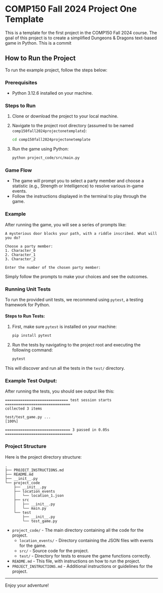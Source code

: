 # COMP150 Fall 2024 Project One Template

This is a template for the first project in the COMP150 Fall 2024 course. The goal of this project is to create a simplified Dungeons & Dragons text-based game in Python. This is a commit

## How to Run the Project

To run the example project, follow the steps below:

### Prerequisites
- Python 3.12.6 installed on your machine.

### Steps to Run

1. Clone or download the project to your local machine.

2. Navigate to the project root directory (assumed to be named `comp150fall2024projectonetemplate`):

   ```bash
   cd comp150fall2024projectonetemplate
   ```

3. Run the game using Python:

   ```bash
   python project_code/src/main.py
   ```

### Game Flow

- The game will prompt you to select a party member and choose a statistic (e.g., Strength or Intelligence) to resolve various in-game events.
- Follow the instructions displayed in the terminal to play through the game.

### Example

After running the game, you will see a series of prompts like:

```
A mysterious door blocks your path, with a riddle inscribed. What will you do?

Choose a party member:
1. Character_0
2. Character_1
3. Character_2

Enter the number of the chosen party member: 
```

Simply follow the prompts to make your choices and see the outcomes.

### Running Unit Tests

To run the provided unit tests, we recommend using `pytest`, a testing framework for Python.

#### Steps to Run Tests:

1. First, make sure `pytest` is installed on your machine:

   ```bash
   pip install pytest
   ```

2. Run the tests by navigating to the project root and executing the following command:

   ```bash
   pytest
   ```

This will discover and run all the tests in the `test/` directory.

### Example Test Output:

After running the tests, you should see output like this:

```
============================= test session starts ==============================
collected 3 items

test/test_game.py ...                                                     [100%]

============================== 3 passed in 0.05s ===============================
```

### Project Structure

Here is the project directory structure:

```
.
├── PROJECT_INSTRUCTIONS.md
├── README.md
├── __init__.py
└── project_code
    ├── __init__.py
    ├── location_events
    │   └── location_1.json
    ├── src
    │   ├── __init__.py
    │   └── main.py
    └── test
        ├── __init__.py
        └── test_game.py
```

- `project_code/` - The main directory containing all the code for the project.
    - `location_events/` - Directory containing the JSON files with events for the game.
    - `src/` - Source code for the project.
    - `test/` - Directory for tests to ensure the game functions correctly.
- `README.md` - This file, with instructions on how to run the project.
- `PROJECT_INSTRUCTIONS.md` - Additional instructions or guidelines for the project.

---

Enjoy your adventure!

